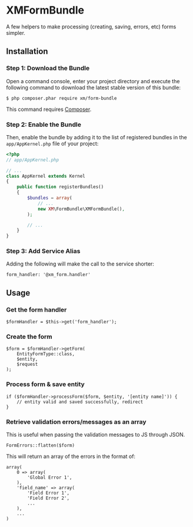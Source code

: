 # XMFormBundle
A few helpers to make processing (creating, saving, errors, etc) forms simpler.

## Installation

### Step 1: Download the Bundle

Open a command console, enter your project directory and execute the
following command to download the latest stable version of this bundle:

```console
$ php composer.phar require xm/form-bundle
```

This command requires [Composer](https://getcomposer.org/download/).

### Step 2: Enable the Bundle

Then, enable the bundle by adding it to the list of registered bundles
in the `app/AppKernel.php` file of your project:

```php
<?php
// app/AppKernel.php

// ...
class AppKernel extends Kernel
{
    public function registerBundles()
    {
        $bundles = array(
            // ...
            new XM\FormBundle\XMFormBundle(),
        );

        // ...
    }
}
```

### Step 3: Add Service Alias

Adding the following will make the call to the service shorter:

```
form_handler: '@xm_form.handler'
```

## Usage

### Get the form handler

```
$formHandler = $this->get('form_handler');
```

### Create the form

```
$form = $formHandler->getForm(
    EntityFormType::class,
    $entity,
    $request
);
```

### Process form & save entity

```
if ($formHandler->processForm($form, $entity, '[entity name]')) {
    // entity valid and saved successfully, redirect
}
```

### Retrieve validation errors/messages as an array

This is useful when passing the validation messages to JS through JSON.

```
FormErrors::flatten($form)
```

This will return an array of the errors in the format of:

```
array(
    0 => array(
        'Global Error 1',
    ),
    'field_name' => array(
        'Field Error 1',
        'Field Error 2',
        ...
    ),
    ...
)
```